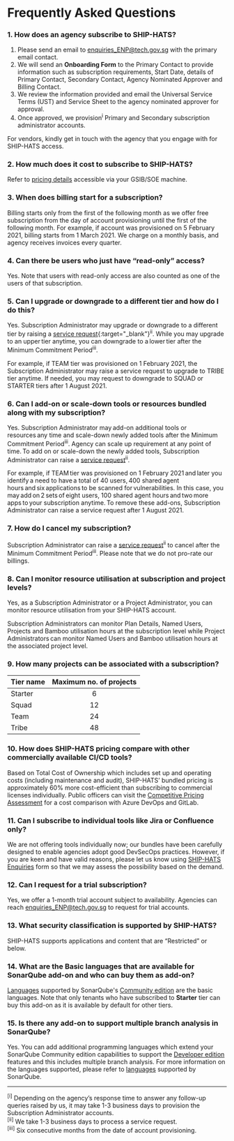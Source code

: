 
# Frequently Asked Questions


### 1. How does an agency subscribe to SHIP-HATS?

1. Please send an email to <enquiries_ENP@tech.gov.sg> with the primary email contact. 
2. We will send an **Onboarding Form** to the Primary Contact to provide information such as subscription requirements, Start Date, details of Primary Contact, Secondary
 Contact, Agency Nominated Approver and Billing Contact.  
3. We review the information provided and email the Universal Service Terms (UST) and Service Sheet to the agency nominated approver for approval. 
4. Once approved, we provision<sup>i</sup> Primary and Secondary subscription administrator accounts.

For vendors, kindly get in touch with the agency that you engage with for SHIP-HATS access.

### 2. How much does it cost to subscribe to SHIP-HATS?

Refer to <a href="https://sgdcs.sgnet.gov.sg/sites/IDA-GoSync/gdspdd-ai/ship/SitePages/Pricing.aspx"> pricing details</a> accessible via your GSIB/SOE machine.

### 3. When does billing start for a subscription?

Billing starts only from the first of the following month as we offer free subscription from the day of account provisioning until the first of the following month. 
For example, if account was provisioned on 5 February 2021, billing starts from 1 March 2021. We charge on a monthly basis, and agency receives invoices every quarter.
 
### 4. Can there be users who just have “read-only” access?

Yes. Note that users with read-only access are also counted as one of the users of that subscription.

### 5. Can I upgrade or downgrade to a different tier and how do I do this?

Yes. Subscription Administrator may upgrade or downgrade to a different tier by raising a [service request](https://jira.ship.gov.sg/servicedesk/customer/portal/11){:target="_blank"}<sup>ii</sup>. While you may upgrade to an upper tier anytime, you can downgrade to a lower tier after the Minimum Commitment Period<sup>iii</sup>. 
 
For example, if TEAM tier was provisioned on 1 February 2021, the Subscription Administrator may raise a service request to upgrade to TRIBE tier anytime. If needed, you may request to downgrade to SQUAD or STARTER tiers after 1 August 2021.

### 6. Can I add-on or scale-down tools or resources bundled along with my subscription?

Yes. Subscription Administrator may add-on additional tools or resources any time and scale-down newly added tools after the Minimum Commitment Period<sup>iii</sup>. Agency can scale up requirement at any point of time. To add on or scale-down the newly added tools, Subscription Administrator can raise a [service request](https://jira.ship.gov.sg/servicedesk/customer/portal/11)<sup>ii</sup>. 
 
For example, if TEAM tier was provisioned on 1 February 2021 and later you identify a need to have a total of 40 users, 400 shared agent hours and six applications to be scanned for vulnerabilities. In this case, you may add on 2 sets of eight users, 100 shared agent hours and two more apps to your subscription anytime. To remove these add-ons, Subscription Administrator can raise a service request after 1 August 2021.

### 7. How do I cancel my subscription?

Subscription Administrator can raise a [service request](https://jira.ship.gov.sg/servicedesk/customer/portal/11)<sup>ii</sup> to cancel after the Minimum Commitment Period<sup>iii</sup>.  Please note that we do not pro-rate our billings.

### 8. Can I monitor resource utilisation at subscription and project levels?

Yes, as a Subscription Administrator or a Project Administrator, you can monitor resource utilisation from your SHIP-HATS account.

Subscription Administrators can monitor Plan Details, Named Users, Projects and Bamboo utilisation hours at the subscription level while Project Administrators can monitor Named Users and Bamboo utilisation hours at the associated project level.

### 9. How many projects can be associated with a subscription?

| Tier name | Maximum no. of projects |
| ------------- |:-------------:|
| Starter       |       6             |
| Squad         |       12            |
| Team          |       24            |
| Tribe         |       48            |


### 10. How does SHIP-HATS pricing compare with other commercially available CI/CD tools?

Based on Total Cost of Ownership which includes set up and operating costs (including maintenance and audit), SHIP-HATS’ bundled pricing is approximately 60% more cost-efficient than subscribing to commercial licenses individually. Public officers can visit the [Competitive Pricing Assessment](https://sgdcs.sgnet.gov.sg/sites/IDA-GoSync/gdspdd-ai/ship/_layouts/15/WopiFrame2.aspx?sourcedoc=%7BACB6DFA8-2433-48B8-9A24-BABA8688B0F6%7D&file=SHIP-HATS%20Competitive%20Pricing%20Assessment.pdf&action=default&IsList=1&ListId=%7B609D81FE-D9DB-4B7D-8D1A-1F02CD38880C%7D&ListItemId=80) for a cost comparison with Azure DevOps and GitLab.

### 11. Can I subscribe to individual tools like Jira or Confluence only?

We are not offering tools individually now; our bundles have been carefully designed to enable agencies adopt good DevSecOps practices. However, if you are keen and have valid reasons, please let us know using [SHIP-HATS Enquiries](https://go.gov.sg/she) form so that we may assess the possibility based on the demand.

### 12. Can I request for a trial subscription?

Yes, we offer a 1-month trial account subject to availability. Agencies can reach <enquiries_ENP@tech.gov.sg> to request for trial accounts.

### 13. What security classification is supported by SHIP-HATS?

SHIP-HATS supports applications and content that are “Restricted” or below.

### 14. What are the Basic languages that are available for SonarQube add-on and who can buy them as add-on?

[Languages](https://docs.sonarqube.org/latest/analysis/languages/overview/) supported by SonarQube's [Community edition](https://www.sonarsource.com/plans-and-pricing/community/) are the basic languages. Note that only tenants who have subscribed to **Starter** tier can buy this add-on as it is available by default for other tiers.

### 15. Is there any add-on to support multiple branch analysis in SonarQube?

Yes. You can add additional programming languages which extend your SonarQube Community edition capabilities to support the [Developer edition](https://www.sonarqube.org/developer-edition/) features and this includes multiple branch analysis. For more information on the languages supported, please refer to [languages](https://docs.sonarqube.org/latest/analysis/languages/overview/) supported by SonarQube.

<hr>
<sup>[i]</sup> Depending on the agency’s response time to answer any follow-up queries raised by us, it may take 1-3 business days to provision the Subscription Administrator accounts.<br />
<sup>[ii]</sup> We take 1-3 business days to process a service request.<br />
<sup>[iii]</sup> Six consecutive months from the date of account provisioning. 
